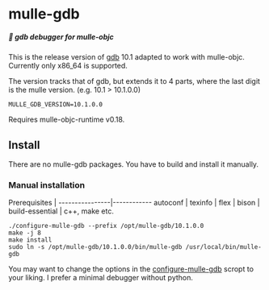# mulle-gdb

##### 🦗 gdb debugger for mulle-objc

This is the release version of [gdb](//sourceware.org/gdb/) 10.1 adapted to
work with mulle-objc. Currently only x86_64 is supported.

The version tracks that of gdb, but extends it to 4 parts, where the last
digit is the mulle version. (e.g. 10.1 > 10.1.0.0)

```
MULLE_GDB_VERSION=10.1.0.0
```

Requires mulle-objc-runtime v0.18.


## Install

There are no mulle-gdb packages. You have to build and install it manually.

### Manual installation

Prerequisites   |
----------------|------------
autoconf        |
texinfo         |
flex            |
bison           |
build-essential | c++, make etc.


```
./configure-mulle-gdb --prefix /opt/mulle-gdb/10.1.0.0
make -j 8
make install
sudo ln -s /opt/mulle-gdb/10.1.0.0/bin/mulle-gdb /usr/local/bin/mulle-gdb
```

You may want to change the options in the [configure-mulle-gdb](configure-mulle-gdb)
scropt to your liking. I prefer a minimal debugger without python.
